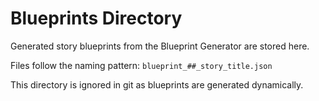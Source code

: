 # Blueprints Directory

Generated story blueprints from the Blueprint Generator are stored here.

Files follow the naming pattern: `blueprint_##_story_title.json`

This directory is ignored in git as blueprints are generated dynamically.